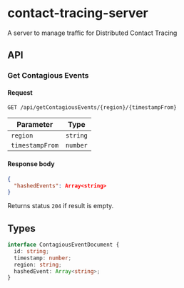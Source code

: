 # contact-tracing-server

A server to manage traffic for Distributed Contact Tracing

## API

### Get Contagious Events

#### Request

`GET /api/getContagiousEvents/{region}/{timestampFrom}`

| Parameter       | Type     |
| --------------- | -------- |
| `region`        | `string` |
| `timestampFrom` | `number` |

#### Response body

```json
{
  "hashedEvents": Array<string>
}
```

Returns status `204` if result is empty.

## Types

```typescript
interface ContagiousEventDocument {
  id: string;
  timestamp: number;
  region: string;
  hashedEvent: Array<string>;
}
```
